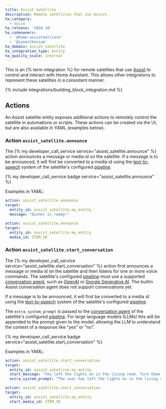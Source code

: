 ```yaml
---
title: Assist Satellite
description: Remote satellites that use Assist.
ha_category:
  - Voice
ha_release: '2024.10'
ha_codeowners:
  - '@home-assistant/core'
  - '@synesthesiam'
ha_domain: assist_satellite
ha_integration_type: entity
ha_quality_scale: internal
---
```


This is an {% term integration %} for remote satellites that use [Assist](/voice_control/) to control and interact with Home Assistant. This allows other integrations to represent these satellites in a consistent manner.

{% include integrations/building_block_integration.md %}

## Actions

An Assist satellite entity exposes additional actions to remotely control the satellite in automations or scripts. These actions can be created via the UI, but are
also available in YAML (examples below).

### Action `assist_satellite.announce`

The {% my developer_call_service service="assist_satellite.announce" %} action announces a message or media id on the satellite. If a message is to be announced, it will first be converted to a media id using the [text-to-speech](/integrations/tts) system of the satellite's configured [pipeline](/voice_control/voice_remote_local_assistant/).


{% my developer_call_service badge service="assist_satellite.announce" %}

Examples in YAML:

```yaml
action: assist_satellite.announce
target:
  entity_id: assist_satellite.my_entity
  message: "Dinner is ready!"
```

```yaml
action: assist_satellite.announce
target:
  entity_id: assist_satellite.my_entity
  media_id: ITEM_ID
```

### Action `assist_satellite.start_conversation`

The {% my developer_call_service service="assist_satellite.start_conversation" %} action first announces a message or media id on the satellite and then listens for one or more voice commands. The satellite's configured [pipeline](/voice_control/voice_remote_local_assistant/) must use a supported [conversation agent](/integrations/conversation), such as [OpenAI](/integrations/openai_conversation) or [Google Generative AI](/integrations/google_generative_ai_conversation). The builtin Assist conversation agent does not support conversations yet.

If a message is to be announced, it will first be converted to a media id using the [text-to-speech](/integrations/tts) system of the satellite's configured [pipeline](/voice_control/voice_remote_local_assistant/).

The `extra_system_prompt` is passed to the [conversation agent](/integrations/conversation) of the satellite's configured [pipeline](/voice_control/voice_remote_local_assistant/). For large language models (LLMs) this will be appended to the prompt given to the model, allowing the LLM to understand the context of a response like "yes" or "no".

{% my developer_call_service badge service="assist_satellite.start_conversation" %}

Examples in YAML:

```yaml
action: assist_satellite.start_conversation
target:
  entity_id: assist_satellite.my_entity
  start_message: "You left the lights on in the living room. Turn them off?"
  extra_system_prompt: "The user has left the lights on in the living room and is being asked if they'd like to turn them off."
```

```yaml
action: assist_satellite.start_conversation
target:
  entity_id: assist_satellite.my_entity
  start_media_id: ITEM_ID
```
